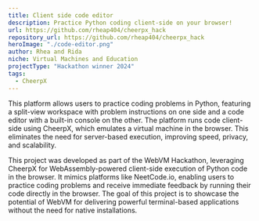 ```yaml
---
title: Client side code editor
description: Practice Python coding client-side on your browser!
url: https://github.com/rheap404/cheerpx_hack
repository_url: https://github.com/rheap404/cheerpx_hack
heroImage: "./code-editor.png"
author: Rhea and Rida
niche: Virtual Machines and Education
projectType: "Hackathon winner 2024"
tags:
  - CheerpX
---
```


This platform allows users to practice coding problems in Python, featuring a split-view workspace with problem instructions on one side and a code editor with a built-in console on the other. The platform runs code client-side using CheerpX, which emulates a virtual machine in the browser. This eliminates the need for server-based execution, improving speed, privacy, and scalability.

This project was developed as part of the WebVM Hackathon, leveraging CheerpX for WebAssembly-powered client-side execution of Python code in the browser. It mimics platforms like NeetCode.io, enabling users to practice coding problems and receive immediate feedback by running their code directly in the browser. The goal of this project is to showcase the potential of WebVM for delivering powerful terminal-based applications without the need for native installations.